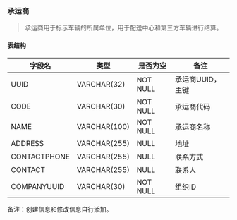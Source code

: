 ### 承运商

> 承运商用于标示车辆的所属单位，用于配送中心和第三方车辆进行结算。

#### 表结构

字段名 | 类型 | 是否为空 | 备注
---|---|---|---
UUID | VARCHAR(32) | NOT NULL | 承运商UUID，主键 
CODE | VARCHAR(30) | NOT NULL | 承运商代码
NAME | VARCHAR(100) | NOT NULL | 承运商名称
ADDRESS | VARCHAR(255) | NULL | 地址
CONTACTPHONE | VARCHAR(255) | NULL | 联系方式
CONTACT | VARCHAR(255) | NULL | 联系人
COMPANYUUID | VARCHAR(30) | NOT NULL | 组织ID

备注：创建信息和修改信息自行添加。